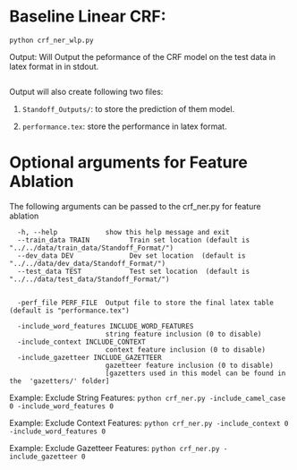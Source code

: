 
Baseline Linear CRF:
======


```
python crf_ner_wlp.py

```
Output: Will Output the peformance of the CRF model on the test data in latex format in in stdout.

```

```

Output will also create following two files:

1) `Standoff_Outputs/`: to store the prediction of them model.

2) `performance.tex`: store the performance in latex format.


Optional arguments for Feature Ablation
======

The following arguments can be passed to the crf_ner.py for feature ablation
```
  -h, --help            show this help message and exit
  --train_data TRAIN          Train set location (default is "../../data/train_data/Standoff_Format/")
  --dev_data DEV              Dev set location  (default is "../../data/dev_data/Standoff_Format/")
  --test_data TEST            Test set location  (default is "../../data/test_data/Standoff_Format/")

  
  -perf_file PERF_FILE  Output file to store the final latex table (default is "performance.tex")
  
  -include_word_features INCLUDE_WORD_FEATURES
                        string feature inclusion (0 to disable)
  -include_context INCLUDE_CONTEXT
                        context feature inclusion (0 to disable)
  -include_gazetteer INCLUDE_GAZETTEER
                        gazetteer feature inclusion (0 to disable) 
                        [gazetters used in this model can be found in the  'gazetters/' folder]
```

Example: Exclude String Features:  `python crf_ner.py -include_camel_case 0 -include_word_features 0`

Example: Exclude Context Features:  `python crf_ner.py -include_context 0 -include_word_features 0`


Example: Exclude Gazetteer Features:  `python crf_ner.py -include_gazetteer 0`





